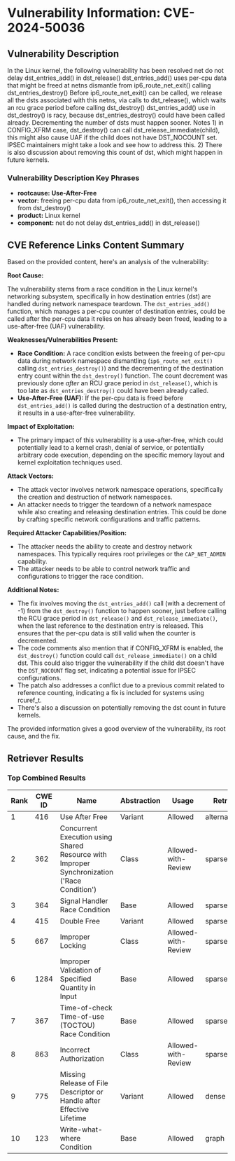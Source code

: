 # Vulnerability Information: CVE-2024-50036

## Vulnerability Description
In the Linux kernel, the following vulnerability has been resolved net do not delay dst_entries_add() in dst_release() dst_entries_add() uses per-cpu data that might be freed at netns dismantle from ip6_route_net_exit() calling dst_entries_destroy() Before ip6_route_net_exit() can be called, we release all the dsts associated with this netns, via calls to dst_release(), which waits an rcu grace period before calling dst_destroy() dst_entries_add() use in dst_destroy() is racy, because dst_entries_destroy() could have been called already. Decrementing the number of dsts must happen sooner. Notes 1) in CONFIG_XFRM case, dst_destroy() can call dst_release_immediate(child), this might also cause UAF if the child does not have DST_NOCOUNT set. IPSEC maintainers might take a look and see how to address this. 2) There is also discussion about removing this count of dst, which might happen in future kernels.

### Vulnerability Description Key Phrases
- **rootcause:** **Use-After-Free**
- **vector:** freeing per-cpu data from ip6_route_net_exit(), then accessing it from dst_destroy()
- **product:** Linux kernel
- **component:** net do not delay dst_entries_add() in dst_release()

## CVE Reference Links Content Summary
Based on the provided content, here's an analysis of the vulnerability:

**Root Cause:**

The vulnerability stems from a race condition in the Linux kernel's networking subsystem, specifically in how destination entries (dst) are handled during network namespace teardown. The `dst_entries_add()` function, which manages a per-cpu counter of destination entries, could be called after the per-cpu data it relies on has already been freed, leading to a use-after-free (UAF) vulnerability.

**Weaknesses/Vulnerabilities Present:**

*   **Race Condition:** A race condition exists between the freeing of per-cpu data during network namespace dismantling (`ip6_route_net_exit()` calling `dst_entries_destroy()`) and the decrementing of the destination entry count within the `dst_destroy()` function. The count decrement was previously done *after* an RCU grace period in `dst_release()`, which is too late as `dst_entries_destroy()` could have been already called.
*   **Use-After-Free (UAF):** If the per-cpu data is freed before `dst_entries_add()` is called during the destruction of a destination entry, it results in a use-after-free vulnerability.

**Impact of Exploitation:**

*   The primary impact of this vulnerability is a use-after-free, which could potentially lead to a kernel crash, denial of service, or potentially arbitrary code execution, depending on the specific memory layout and kernel exploitation techniques used.

**Attack Vectors:**

*   The attack vector involves network namespace operations, specifically the creation and destruction of network namespaces.
*   An attacker needs to trigger the teardown of a network namespace while also creating and releasing destination entries. This could be done by crafting specific network configurations and traffic patterns.

**Required Attacker Capabilities/Position:**

*   The attacker needs the ability to create and destroy network namespaces. This typically requires root privileges or the `CAP_NET_ADMIN` capability.
*   The attacker needs to be able to control network traffic and configurations to trigger the race condition.

**Additional Notes:**

*   The fix involves moving the `dst_entries_add()` call (with a decrement of -1) from the `dst_destroy()` function to happen sooner, just before calling the RCU grace period in `dst_release()` and `dst_release_immediate()`, when the last reference to the destination entry is released. This ensures that the per-cpu data is still valid when the counter is decremented.
*   The code comments also mention that if CONFIG\_XFRM is enabled, the `dst_destroy()` function could call `dst_release_immediate()` on a child dst. This could also trigger the vulnerability if the child dst doesn't have the `DST_NOCOUNT` flag set, indicating a potential issue for IPSEC configurations.
*   The patch also addresses a conflict due to a previous commit related to reference counting, indicating a fix is included for systems using rcuref\_t.
*   There's also a discussion on potentially removing the dst count in future kernels.

The provided information gives a good overview of the vulnerability, its root cause, and the fix.

## Retriever Results

### Top Combined Results

| Rank | CWE ID | Name | Abstraction | Usage  | Retrievers | Individual Scores |
|------|--------|------|-------------|-------|------------|-------------------|
| 1 | 416 | Use After Free | Variant | Allowed | alternate_terms | 1.000 |
| 2 | 362 | Concurrent Execution using Shared Resource with Improper Synchronization ('Race Condition') | Class | Allowed-with-Review | sparse | 0.578 |
| 3 | 364 | Signal Handler Race Condition | Base | Allowed | sparse | 0.542 |
| 4 | 415 | Double Free | Variant | Allowed | sparse | 0.537 |
| 5 | 667 | Improper Locking | Class | Allowed-with-Review | sparse | 0.528 |
| 6 | 1284 | Improper Validation of Specified Quantity in Input | Base | Allowed | sparse | 0.527 |
| 7 | 367 | Time-of-check Time-of-use (TOCTOU) Race Condition | Base | Allowed | sparse | 0.523 |
| 8 | 863 | Incorrect Authorization | Class | Allowed-with-Review | sparse | 0.518 |
| 9 | 775 | Missing Release of File Descriptor or Handle after Effective Lifetime | Variant | Allowed | dense | 0.495 |
| 10 | 123 | Write-what-where Condition | Base | Allowed | graph | 0.003 |

